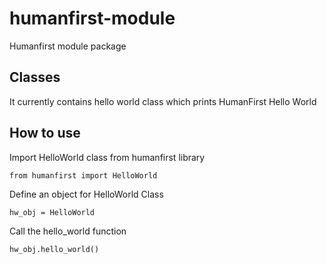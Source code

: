 # humanfirst-module
Humanfirst module package

## Classes
It currently contains hello world class which prints HumanFirst Hello World

## How to use

Import HelloWorld class from humanfirst library

`from humanfirst import HelloWorld`

Define an object for HelloWorld Class

`hw_obj = HelloWorld`

Call the hello_world function

`hw_obj.hello_world()`